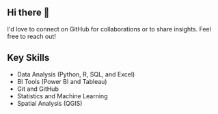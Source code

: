 ## Hi there 👋

I'd love to connect on GitHub for collaborations or to share insights. Feel free to reach out!


Key Skills
------
- Data Analysis (Python, R, SQL, and Excel)
- BI Tools (Power BI and Tableau)
- Git and GitHub
- Statistics and Machine Learning
- Spatial Analysis (QGIS)
